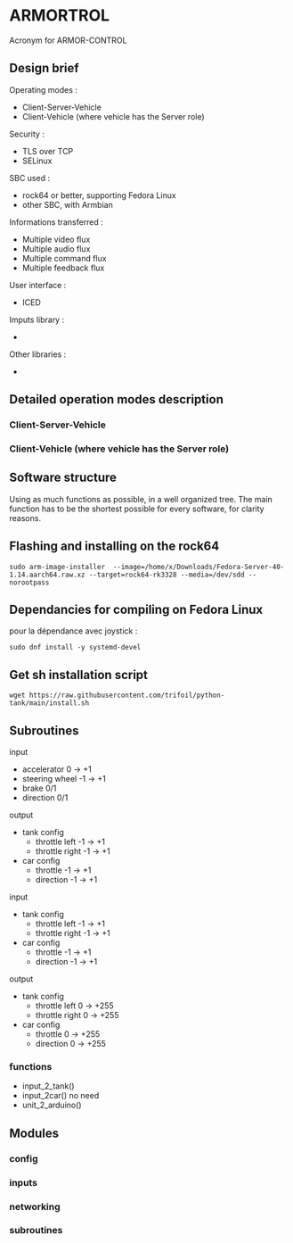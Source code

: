 # ARMORTROL

Acronym for ARMOR-CONTROL

## Design brief

Operating modes :

* Client-Server-Vehicle
* Client-Vehicle (where vehicle has the Server role)

Security : 

* TLS over TCP 
* SELinux

SBC used :

* rock64 or better, supporting Fedora Linux
* other SBC, with Armbian

Informations transferred :

* Multiple video flux
* Multiple audio flux
* Multiple command flux
* Multiple feedback flux

User interface :

* ICED

Imputs library :

* 

Other libraries :

*

## Detailed operation modes description

### Client-Server-Vehicle

### Client-Vehicle (where vehicle has the Server role)

## Software structure

Using as much functions as possible, in a well organized tree.
The main function has to be the shortest possible for every software, for clarity reasons.

## Flashing and installing on the rock64

```
sudo arm-image-installer  --image=/home/x/Downloads/Fedora-Server-40-1.14.aarch64.raw.xz --target=rock64-rk3328 --media=/dev/sdd --norootpass
```

## Dependancies for compiling on Fedora Linux

pour la dépendance avec joystick :
```
sudo dnf install -y systemd-devel
```

## Get sh installation script

```
wget https://raw.githubusercontent.com/trifoil/python-tank/main/install.sh
```

## Subroutines

input 
* accelerator 0 -> +1
* steering wheel -1 -> +1
* brake 0/1
* direction 0/1

output
* tank config
    * throttle left -1 -> +1
    * throttle right -1 -> +1
* car config
    * throttle -1 -> +1
    * direction -1 -> +1

input 
* tank config
    * throttle left -1 -> +1
    * throttle right -1 -> +1
* car config
    * throttle -1 -> +1
    * direction -1 -> +1

output 
* tank config
    * throttle left 0 -> +255
    * throttle right 0 -> +255
* car config
    * throttle 0 -> +255
    * direction 0 -> +255


### functions 
* input_2_tank()
* input_2car() no need
* unit_2_arduino()


## Modules 

### config
### inputs
### networking
### subroutines 
### 